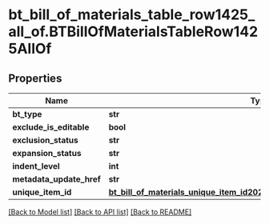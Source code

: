 # bt_bill_of_materials_table_row1425_all_of.BTBillOfMaterialsTableRow1425AllOf

## Properties
Name | Type | Description | Notes
------------ | ------------- | ------------- | -------------
**bt_type** | **str** |  | [optional] 
**exclude_is_editable** | **bool** |  | [optional] 
**exclusion_status** | **str** |  | [optional] 
**expansion_status** | **str** |  | [optional] 
**indent_level** | **int** |  | [optional] 
**metadata_update_href** | **str** |  | [optional] 
**unique_item_id** | [**bt_bill_of_materials_unique_item_id2029.BTBillOfMaterialsUniqueItemId2029**](BTBillOfMaterialsUniqueItemId2029.md) |  | [optional] 

[[Back to Model list]](../README.md#documentation-for-models) [[Back to API list]](../README.md#documentation-for-api-endpoints) [[Back to README]](../README.md)


